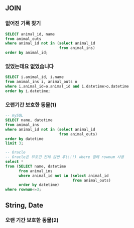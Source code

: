 ## JOIN

### 없어진 기록 찾기

```sql
SELECT animal_id, name
from animal_outs
where animal_id not in (select animal_id 
                        from animal_ins)
order by animal_id;
```

### 있었는데요 없었습니다

```sql
SELECT i.animal_id, i.name
from animal_ins i, animal_outs o
where i.animal_id=o.animal_id and i.datetime>o.datetime
order by i.datetime;
```

### 오랜기간 보호한 동물(1)

```sql
-- mySQL
SELECT name, datetime
from animal_ins
where animal_id not in (select animal_id 
                        from animal_outs)
order by datetime
limit 3;

-- Oracle
-- Oracle은 무조건 전체 감싼 후(!!!) where 절에 rownum 사용
select *
from (SELECT name, datetime
      from animal_ins
      where animal_id not in (select animal_id 
                              from animal_outs)
      order by datetime)
where rownum<=3;
```





## String, Date

### 오랜 기간 보호한 동물(2)

```sql

```


